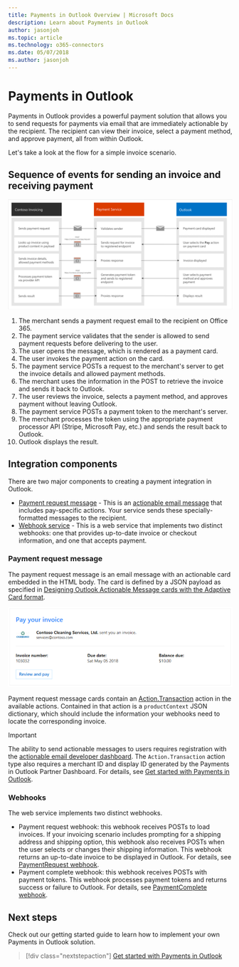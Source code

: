 ```yaml
---
title: Payments in Outlook Overview | Microsoft Docs
description: Learn about Payments in Outlook
author: jasonjoh
ms.topic: article
ms.technology: o365-connectors
ms.date: 05/07/2018
ms.author: jasonjoh
---
```

# Payments in Outlook

Payments in Outlook provides a powerful payment solution that allows you to send requests for payments via email that are immediately actionable by the recipient. The recipient can view their invoice, select a payment method, and approve payment, all from within Outlook.

Let's take a look at the flow for a simple invoice scenario.

## Sequence of events for sending an invoice and receiving payment

![A flow diagram illustrating the sequence of events for an invoice scenario using Payments in Outlook](images/payments-flow.png)

1. The merchant sends a payment request email to the recipient on Office 365.
1. The payment service validates that the sender is allowed to send payment requests before delivering to the user.
1. The user opens the message, which is rendered as a payment card.
1. The user invokes the payment action on the card.
1. The payment service POSTs a request to the merchant's server to get the invoice details and allowed payment methods.
1. The merchant uses the information in the POST to retrieve the invoice and sends it back to Outlook.
1. The user reviews the invoice, selects a payment method, and approves payment without leaving Outlook.
1. The payment service POSTs a payment token to the merchant's server.
1. The merchant processes the token using the appropriate payment processor API (Stripe, Microsoft Pay, etc.) and sends the result back to Outlook.
1. Outlook displays the result.

## Integration components

There are two major components to creating a payment integration in Outlook.

- [Payment request message](#payment-request-message) - This is an [actionable email message](../actionable-messages/index.md) that includes pay-specific actions. Your service sends these specially-formatted messages to the recipient.
- [Webhook service](#webhooks) - This is a web service that implements two distinct webhooks: one that provides up-to-date invoice or checkout information, and one that accepts payment.

### Payment request message

The payment request message is an email message with an actionable card embedded in the HTML body. The card is defined by a JSON payload as specified in [Designing Outlook Actionable Message cards with the Adaptive Card format](../actionable-messages/adaptive-card.md).

![A screenshot of a payment request message in Outlook](images/payment-request-message.PNG)

Payment request message cards contain an [Action.Transaction](../actionable-messages/adaptive-card.md#actiontransaction) action in the available actions. Contained in that action is a `productContext` JSON dictionary, which should include the information your webhooks need to locate the corresponding invoice.

> [!IMPORTANT]
> The ability to send actionable messages to users requires registration with the [actionable email developer dashboard](../actionable-messages/actionable-email-dev-dashboard.md). The `Action.Transaction` action type also requires a merchant ID and display ID generated by the Payments in Outlook Partner Dashboard. For details, see [Get started with Payments in Outlook](get-started.md).

### Webhooks

The web service implements two distinct webhooks.

- Payment request webhook: this webhook receives POSTs to load invoices. If your invoicing scenario includes prompting for a shipping address and shipping option, this webhook also receives POSTs when the user selects or changes their shipping information. This webhook returns an up-to-date invoice to be displayed in Outlook. For details, see [PaymentRequest webhook](reference.md#paymentrequest-webhook).
- Payment complete webhook: this webhook receives POSTs with payment tokens. This webhook processes payment tokens and returns success or failure to Outlook. For details, see [PaymentComplete webhook](reference.md#paymentcomplete-webhook).

## Next steps

Check out our getting started guide to learn how to implement your own Payments in Outlook solution.

> [!div class="nextstepaction"]
> [Get started with Payments in Outlook](get-started.md)